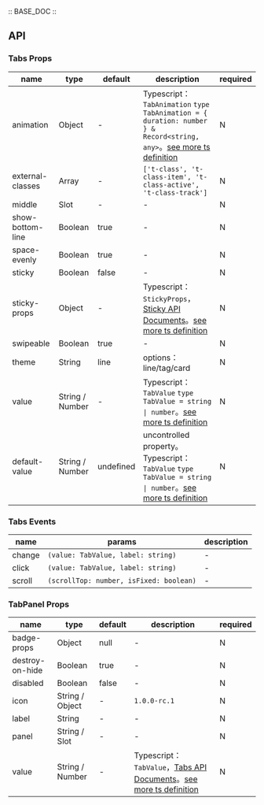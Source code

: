 :: BASE_DOC ::

## API

### Tabs Props

 name             | type            | default   | description                                                                                                                                                                                       | required 
------------------|-----------------|-----------|---------------------------------------------------------------------------------------------------------------------------------------------------------------------------------------------------|----------
 animation        | Object          | -         | Typescript：`TabAnimation` `type TabAnimation = { duration: number } & Record<string, any>`。[see more ts definition](https://github.com/Tencent/tdesign-miniprogram/tree/develop/src/tabs/type.ts) | N        
 external-classes | Array           | -         | `['t-class', 't-class-item', 't-class-active', 't-class-track']`                                                                                                                                  | N        
 middle           | Slot            | -         | \-                                                                                                                                                                                                | N        
 show-bottom-line | Boolean         | true      | \-                                                                                                                                                                                                | N        
 space-evenly     | Boolean         | true      | \-                                                                                                                                                                                                | N        
 sticky           | Boolean         | false     | \-                                                                                                                                                                                                | N        
 sticky-props     | Object          | -         | Typescript：`StickyProps`，[Sticky API Documents](./sticky?tab=api)。[see more ts definition](https://github.com/Tencent/tdesign-miniprogram/tree/develop/src/tabs/type.ts)                          | N        
 swipeable        | Boolean         | true      | \-                                                                                                                                                                                                | N        
 theme            | String          | line      | options：line/tag/card                                                                                                                                                                             | N        
 value            | String / Number | -         | Typescript：`TabValue` `type TabValue = string \| number`。[see more ts definition](https://github.com/Tencent/tdesign-miniprogram/tree/develop/src/tabs/type.ts)                                   | N        
 default-value    | String / Number | undefined | uncontrolled property。Typescript：`TabValue` `type TabValue = string \| number`。[see more ts definition](https://github.com/Tencent/tdesign-miniprogram/tree/develop/src/tabs/type.ts)             | N        

### Tabs Events

 name   | params                                  | description 
--------|-----------------------------------------|-------------
 change | `(value: TabValue, label: string)`      | \-          
 click  | `(value: TabValue, label: string)`      | \-          
 scroll | `(scrollTop: number, isFixed: boolean)` | \-          

### TabPanel Props

 name            | type            | default | description                                                                                                                                                            | required 
-----------------|-----------------|---------|------------------------------------------------------------------------------------------------------------------------------------------------------------------------|----------
 badge-props     | Object          | null    | \-                                                                                                                                                                     | N        
 destroy-on-hide | Boolean         | true    | \-                                                                                                                                                                     | N        
 disabled        | Boolean         | false   | \-                                                                                                                                                                     | N        
 icon            | String / Object | -       | `1.0.0-rc.1`                                                                                                                                                           | N        
 label           | String          | -       | \-                                                                                                                                                                     | N        
 panel           | String / Slot   | -       | \-                                                                                                                                                                     | N        
 value           | String / Number | -       | Typescript：`TabValue`，[Tabs API Documents](./tabs?tab=api)。[see more ts definition](https://github.com/Tencent/tdesign-miniprogram/tree/develop/src/tab-panel/type.ts) | N        
